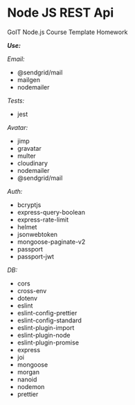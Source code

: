 # Node JS REST Api

GoIT Node.js Course Template Homework

**_Use:_**

_Email:_

- @sendgrid/mail
- mailgen
- nodemailer

_Tests:_

- jest

_Avatar:_

- jimp
- gravatar
- multer
- cloudinary
- nodemailer
- @sendgrid/mail

_Auth:_

- bcryptjs
- express-query-boolean
- express-rate-limit
- helmet
- jsonwebtoken
- mongoose-paginate-v2
- passport
- passport-jwt

_DB:_

- cors
- cross-env
- dotenv
- eslint
- eslint-config-prettier
- eslint-config-standard
- eslint-plugin-import
- eslint-plugin-node
- eslint-plugin-promise
- express
- joi
- mongoose
- morgan
- nanoid
- nodemon
- prettier
